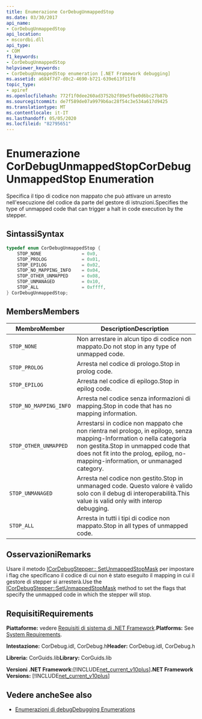 ```yaml
---
title: Enumerazione CorDebugUnmappedStop
ms.date: 03/30/2017
api_name:
- CorDebugUnmappedStop
api_location:
- mscordbi.dll
api_type:
- COM
f1_keywords:
- CorDebugUnmappedStop
helpviewer_keywords:
- CorDebugUnmappedStop enumeration [.NET Framework debugging]
ms.assetid: a684f7d7-d0c2-4690-b721-639e613f11f8
topic_type:
- apiref
ms.openlocfilehash: 772f1f0dee260ad3752b2f89e5fbe0d6bc27b87b
ms.sourcegitcommit: de7f589de07a9979b6ac28f54c3e534a617d9425
ms.translationtype: MT
ms.contentlocale: it-IT
ms.lasthandoff: 05/05/2020
ms.locfileid: "82795651"
---
```

# <a name="cordebugunmappedstop-enumeration"></a><span data-ttu-id="e9d80-102">Enumerazione CorDebugUnmappedStop</span><span class="sxs-lookup"><span data-stu-id="e9d80-102">CorDebugUnmappedStop Enumeration</span></span>
<span data-ttu-id="e9d80-103">Specifica il tipo di codice non mappato che può attivare un arresto nell'esecuzione del codice da parte del gestore di istruzioni.</span><span class="sxs-lookup"><span data-stu-id="e9d80-103">Specifies the type of unmapped code that can trigger a halt in code execution by the stepper.</span></span>  
  
## <a name="syntax"></a><span data-ttu-id="e9d80-104">Sintassi</span><span class="sxs-lookup"><span data-stu-id="e9d80-104">Syntax</span></span>  
  
```cpp  
typedef enum CorDebugUnmappedStop {  
    STOP_NONE               = 0x0,  
    STOP_PROLOG             = 0x01,  
    STOP_EPILOG             = 0x02,  
    STOP_NO_MAPPING_INFO    = 0x04,  
    STOP_OTHER_UNMAPPED     = 0x08,  
    STOP_UNMANAGED          = 0x10,  
    STOP_ALL                = 0xffff,  
} CorDebugUnmappedStop;  
```  
  
## <a name="members"></a><span data-ttu-id="e9d80-105">Members</span><span class="sxs-lookup"><span data-stu-id="e9d80-105">Members</span></span>  
  
|<span data-ttu-id="e9d80-106">Membro</span><span class="sxs-lookup"><span data-stu-id="e9d80-106">Member</span></span>|<span data-ttu-id="e9d80-107">Description</span><span class="sxs-lookup"><span data-stu-id="e9d80-107">Description</span></span>|  
|------------|-----------------|  
|`STOP_NONE`|<span data-ttu-id="e9d80-108">Non arrestare in alcun tipo di codice non mappato.</span><span class="sxs-lookup"><span data-stu-id="e9d80-108">Do not stop in any type of unmapped code.</span></span>|  
|`STOP_PROLOG`|<span data-ttu-id="e9d80-109">Arresta nel codice di prologo.</span><span class="sxs-lookup"><span data-stu-id="e9d80-109">Stop in prolog code.</span></span>|  
|`STOP_EPILOG`|<span data-ttu-id="e9d80-110">Arresta nel codice di epilogo.</span><span class="sxs-lookup"><span data-stu-id="e9d80-110">Stop in epilog code.</span></span>|  
|`STOP_NO_MAPPING_INFO`|<span data-ttu-id="e9d80-111">Arresta nel codice senza informazioni di mapping.</span><span class="sxs-lookup"><span data-stu-id="e9d80-111">Stop in code that has no mapping information.</span></span>|  
|`STOP_OTHER_UNMAPPED`|<span data-ttu-id="e9d80-112">Arrestarsi in codice non mappato che non rientra nel prologo, in epilogo, senza mapping-Information o nella categoria non gestita.</span><span class="sxs-lookup"><span data-stu-id="e9d80-112">Stop in unmapped code that does not fit into the prolog, epilog, no-mapping-information, or unmanaged category.</span></span>|  
|`STOP_UNMANAGED`|<span data-ttu-id="e9d80-113">Arresta nel codice non gestito.</span><span class="sxs-lookup"><span data-stu-id="e9d80-113">Stop in unmanaged code.</span></span> <span data-ttu-id="e9d80-114">Questo valore è valido solo con il debug di interoperabilità.</span><span class="sxs-lookup"><span data-stu-id="e9d80-114">This value is valid only with interop debugging.</span></span>|  
|`STOP_ALL`|<span data-ttu-id="e9d80-115">Arresta in tutti i tipi di codice non mappato.</span><span class="sxs-lookup"><span data-stu-id="e9d80-115">Stop in all types of unmapped code.</span></span>|  
  
## <a name="remarks"></a><span data-ttu-id="e9d80-116">Osservazioni</span><span class="sxs-lookup"><span data-stu-id="e9d80-116">Remarks</span></span>  
 <span data-ttu-id="e9d80-117">Usare il metodo [ICorDebugStepper:: SetUnmappedStopMask](icordebugstepper-setunmappedstopmask-method.md) per impostare i flag che specificano il codice di cui non è stato eseguito il mapping in cui il gestore di stepper si arresterà.</span><span class="sxs-lookup"><span data-stu-id="e9d80-117">Use the [ICorDebugStepper::SetUnmappedStopMask](icordebugstepper-setunmappedstopmask-method.md) method to set the flags that specify the unmapped code in which the stepper will stop.</span></span>  
  
## <a name="requirements"></a><span data-ttu-id="e9d80-118">Requisiti</span><span class="sxs-lookup"><span data-stu-id="e9d80-118">Requirements</span></span>  
 <span data-ttu-id="e9d80-119">**Piattaforme:** vedere [Requisiti di sistema di .NET Framework](../../get-started/system-requirements.md).</span><span class="sxs-lookup"><span data-stu-id="e9d80-119">**Platforms:** See [System Requirements](../../get-started/system-requirements.md).</span></span>  
  
 <span data-ttu-id="e9d80-120">**Intestazione:** CorDebug.idl, CorDebug.h</span><span class="sxs-lookup"><span data-stu-id="e9d80-120">**Header:** CorDebug.idl, CorDebug.h</span></span>  
  
 <span data-ttu-id="e9d80-121">**Libreria:** CorGuids.lib</span><span class="sxs-lookup"><span data-stu-id="e9d80-121">**Library:** CorGuids.lib</span></span>  
  
 <span data-ttu-id="e9d80-122">**Versioni .NET Framework:**[!INCLUDE[net_current_v10plus](../../../../includes/net-current-v10plus-md.md)]</span><span class="sxs-lookup"><span data-stu-id="e9d80-122">**.NET Framework Versions:** [!INCLUDE[net_current_v10plus](../../../../includes/net-current-v10plus-md.md)]</span></span>  
  
## <a name="see-also"></a><span data-ttu-id="e9d80-123">Vedere anche</span><span class="sxs-lookup"><span data-stu-id="e9d80-123">See also</span></span>

- [<span data-ttu-id="e9d80-124">Enumerazioni di debug</span><span class="sxs-lookup"><span data-stu-id="e9d80-124">Debugging Enumerations</span></span>](debugging-enumerations.md)
